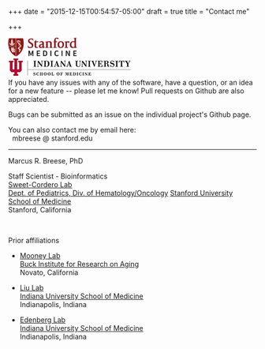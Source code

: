 +++
date = "2015-12-15T00:54:57-05:00"
draft = true
title = "Contact me"

+++

<div class="contact-logos">
	<a href="http://med.stanford.edu"><img src="/img/SM-logo-V-web.png" height="38px"/></a><br/>
	<a href="http://medicine.iu.edu"><img src="/img/logo3.gif"/></a>
</div>
If you have any issues with any of the software, have a question, or an idea for a new feature -- please let me know!
Pull requests on Github are also appreciated.

Bugs can be submitted as an issue on the individual project's Github page.

You can also contact me by email here:  
<i class="fa fa-envelope" style="padding:0 4px;"></i> mbreese @ stanford.edu

----

Marcus R. Breese, PhD  

Staff Scientist - Bioinformatics  
[Sweet-Cordero Lab](http://sweetcorderolab.stanford.edu)  
[Dept. of Pediatrics, Div. of Hematology/Oncology](http://pedhemonc.stanford.edu/)
[Stanford University School of Medicine](http://med.stanford.edu)  
Stanford, California

<br/>

Prior affiliations

* [Mooney Lab](http://faculty.washington.edu/sdmooney/)  
  [Buck Institute for Research on Aging](http://buckinstitute.org/)  
  Novato, California

* [Liu Lab](http://compbio.iupui.edu/group/6/pages/about_us)  
  [Indiana University School of Medicine](http://medicine.iu.edu/)  
  Indianapolis, Indiana

* [Edenberg Lab](https://biochemistry.medicine.iu.edu/pe/primary-faculty/howard-j-edenberg-ph-d/)  
  [Indiana University School of Medicine](http://medicine.iu.edu/)  
  Indianapolis, Indiana	
